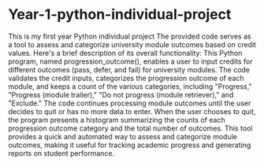 # Year-1-python-individual-project
This is my first year Python individual project
The provided code serves as a tool to assess and categorize university module outcomes based on credit values. Here's a brief description of its overall functionality:
This Python program, named progression_outcome(), enables a user to input credits for different outcomes (pass, defer, and fail) for university modules.
The code validates the credit inputs, categorizes the progression outcome of each module, and keeps a count of the various categories, 
including "Progress," "Progress (module trailer)," "Do not progress (module retriever)," and "Exclude."
The code continues processing module outcomes until the user decides to quit or has no more data to enter.
When the user chooses to quit, the program presents a histogram summarizing the counts of each progression outcome category and the total number of outcomes.
This tool provides a quick and automated way to assess and categorize module outcomes, making it useful for tracking academic progress and generating reports on student performance.
